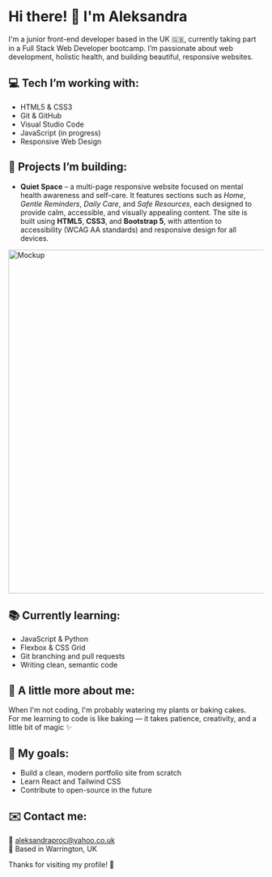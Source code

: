 # Hi there! 👋 I'm Aleksandra

I'm a junior front-end developer based in the UK 🇬🇧, currently taking part in a Full Stack Web Developer bootcamp. I’m passionate about web development, holistic health, and building beautiful, responsive websites.

## 💻 Tech I’m working with:
- HTML5 & CSS3
- Git & GitHub
- Visual Studio Code
- JavaScript (in progress)
- Responsive Web Design

## 🔨 Projects I’m building:
- **Quiet Space** – a multi-page responsive website focused on mental health awareness and self-care. It features sections such as *Home*, *Gentle Reminders*, *Daily Care*, and *Safe Resources*, each designed to provide calm, accessible, and visually appealing content. The site is built using **HTML5**, **CSS3**, and **Bootstrap 5**, with attention to accessibility (WCAG AA standards) and responsive design for all devices.
<img width="1649" height="678" alt="Mockup" src="https://github.com/user-attachments/assets/da53e33d-d455-40c0-b557-45b3fe81c183" />

## 📚 Currently learning:
- JavaScript & Python
- Flexbox & CSS Grid
- Git branching and pull requests
- Writing clean, semantic code

## 🌿 A little more about me:
When I'm not coding, I'm probably watering my plants or baking cakes.  
For me learning to code is like baking — it takes patience, creativity, and a little bit of magic ✨

## 🌱 My goals:
- Build a clean, modern portfolio site from scratch
- Learn React and Tailwind CSS
- Contribute to open-source in the future

## ✉️ Contact me:
📧 aleksandraproc@yahoo.co.uk  
📍 Based in Warrington, UK

Thanks for visiting my profile! 💜

